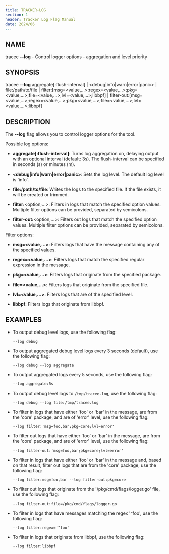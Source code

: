 ```yaml
---
title: TRACKER-LOG
section: 1
header: Tracker Log Flag Manual
date: 2024/06
...
```


## NAME

tracee **\-\-log** - Control logger options - aggregation and level priority

## SYNOPSIS

tracee **\-\-log** aggregate[:flush-interval] | <debug|info|warn|error|panic\> | file:/path/to/file | filter:[msg=<value,...\>;regex=<value,...\>;pkg=<value,...\>;file=<value,...\>;lvl=<value,...\>;libbpf] | filter-out:[msg=<value,...\>;regex=<value,...\>;pkg=<value,...\>;file=<value,...\>;lvl=<value,...\>;libbpf]

## DESCRIPTION

The **\-\-log** flag allows you to control logger options for the tool.

Possible log options:

- **aggregate[:flush-interval]**: Turns log aggregation on, delaying output with an optional interval (default: 3s). The flush-interval can be specified in seconds (s) or minutes (m).

- **<debug|info|warn|error|panic\>**: Sets the log level. The default log level is 'info'.

- **file:/path/to/file**: Writes the logs to the specified file. If the file exists, it will be created or trimmed.

- **filter:**<option;...\>: Filters in logs that match the specified option values. Multiple filter options can be provided, separated by semicolons.

- **filter-out:**<option;...\>: Filters out logs that match the specified option values. Multiple filter options can be provided, separated by semicolons.

Filter options:

- **msg=<value,...\>**: Filters logs that have the message containing any of the specified values.

- **regex=<value,...\>**: Filters logs that match the specified regular expression in the message.

- **pkg=<value,...\>**: Filters logs that originate from the specified package.

- **file=<value,...\>**: Filters logs that originate from the specified file.

- **lvl=<value,...\>**: Filters logs that are of the specified level.

- **libbpf**: Filters logs that originate from libbpf.

## EXAMPLES

- To output debug level logs, use the following flag:

  ```console
  --log debug
  ```

- To output aggregated debug level logs every 3 seconds (default), use the following flag:

  ```console
  --log debug --log aggregate
  ```

- To output aggregated logs every 5 seconds, use the following flag:

  ```console
  --log aggregate:5s
  ```

- To output debug level logs to `/tmp/tracee.log`, use the following flag:

  ```console
  --log debug --log file:/tmp/tracee.log
  ```

- To filter in logs that have either 'foo' or 'bar' in the message, are from the 'core' package, and are of 'error' level, use the following flag:

  ```console
  --log filter:'msg=foo,bar;pkg=core;lvl=error'
  ```

- To filter out logs that have either 'foo' or 'bar' in the message, are from the 'core' package, and are of 'error' level, use the following flag:

  ```console
  --log filter-out:'msg=foo,bar;pkg=core;lvl=error'
  ```

- To filter in logs that have either 'foo' or 'bar' in the message and, based on that result, filter out logs that are from the 'core' package, use the following flag:

  ```console
  --log filter:msg=foo,bar --log filter-out:pkg=core
  ```

- To filter out logs that originate from the '/pkg/cmd/flags/logger.go' file, use the following flag:

  ```console
  --log filter-out:file=/pkg/cmd/flags/logger.go
  ```

- To filter in logs that have messages matching the regex '^foo', use the following flag:

  ```console
  --log filter:regex='^foo'
  ```

- To filter in logs that originate from libbpf, use the following flag:

  ```console
  --log filter:libbpf
  ```

